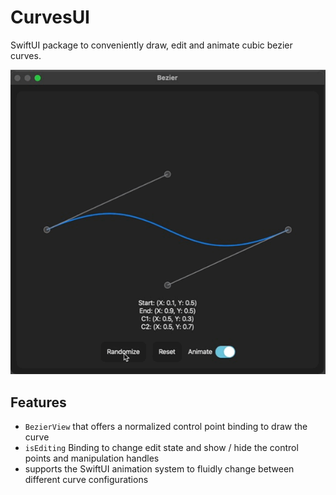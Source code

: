 # CurvesUI

SwiftUI package to conveniently draw, edit and animate cubic bezier curves.

![CurvesUI animated preview of an example app](Images/preview.gif)

## Features
* `BezierView` that offers a normalized control point binding to draw the curve
* `isEditing` Binding to change edit state and show / hide the control points and manipulation handles
* supports the SwiftUI animation system to fluidly change between different curve configurations
